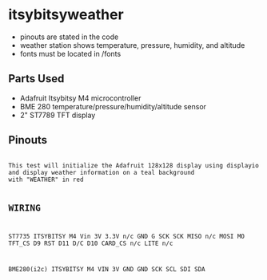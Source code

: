 # itsybitsyweather
 - pinouts are stated in the code
 - weather station shows temperature, pressure, humidity, and altitude
 - fonts must be located in /fonts
## Parts Used
 - Adafruit Itsybitsy M4 microcontroller
 - BME 280 temperature/pressure/humidity/altitude sensor
 - 2" ST7789 TFT display

## Pinouts
<code>
This test will initialize the Adafruit 128x128 display using displayio
and display weather information on a teal background
with "WEATHER" in red

WIRING
------
ST7735      ITSYBITSY M4
Vin         3V
3.3V        n/c
GND         G
SCK         SCK
MISO        n/c
MOSI        MO
TFT_CS      D9
RST         D11
D/C         D10
CARD_CS     n/c
LITE        n/c

BME280(i2c) ITSYBITSY M4
VIN         3V
GND         GND
SCK         SCL
SDI         SDA

</code>

   
